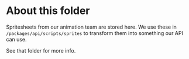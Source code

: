 # About this folder

Spritesheets from our animation team are stored here. We use these in `/packages/api/scripts/sprites` to transform them into something our API can use.

See that folder for more info.
